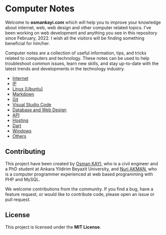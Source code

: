 # Computer Notes

Welcome to **osmankayi.com** which will help you to improve your knowledge about internet, web, web design and other computer related topics. I've been working on web development and anything you see in this repository since February, 2022. I wish all the visitors will be finding something beneficial for him/her.

Computer notes are a collection of useful information, tips, and tricks related to computers and technology. These notes can be used to help troubleshoot common issues, learn new skills, and stay up-to-date with the latest trends and developments in the technology industry.

- [Internet](./internet)
- [IP](./ip)
- [Linux (Ubuntu)](./linux)
- [Markdown](./markdown)
- [Git](./git)
- [Visual Studio Code](./vscode)
- [Database and Web Design](./database.webDesign)
- [API](./api)
- [Hosting](./hosting)
- [Dart](./dart)
- [Windows](./windows)
- [Others](./others)

## Contributing

This project have been created by [Osman KAYI](https://github.com/OsmanKAYI), who is a civil engineer and a PhD student at Ankara Yildirim Beyazit University, and [Nuri AKMAN](https://github.com/nuriakman), who is a computer programmer experienced at web based programming with PHP and MySQL.

We welcome contributions from the community. If you find a bug, have a feature request, or would like to contribute code, please open an issue or pull request.

## License

This project is licensed under the **MIT License**.
